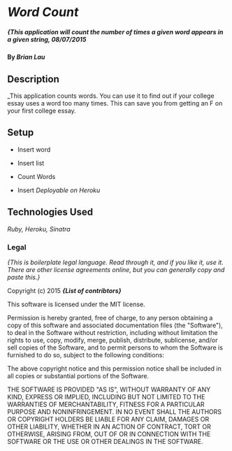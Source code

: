 # _Word Count_

##### _{This application will count the number of times a given word appears in a given string, 08/07/2015_

#### By _**Brian Lau**_

## Description

_This application counts words. You can use it to find out if your college essay uses a word too many times. This can save you from getting an F on your first college essay.

## Setup
* Insert word
* Insert list
* Count Words

* Insert
_Deployable on Heroku_

## Technologies Used

_Ruby, Heroku, Sinatra_

### Legal

*{This is boilerplate legal language. Read through it, and if you like it, use it. There are other license agreements online, but you can generally copy and paste this.}*

Copyright (c) 2015 **_{List of contribtors}_**

This software is licensed under the MIT license.

Permission is hereby granted, free of charge, to any person obtaining a copy
of this software and associated documentation files (the "Software"), to deal
in the Software without restriction, including without limitation the rights
to use, copy, modify, merge, publish, distribute, sublicense, and/or sell
copies of the Software, and to permit persons to whom the Software is
furnished to do so, subject to the following conditions:

The above copyright notice and this permission notice shall be included in
all copies or substantial portions of the Software.

THE SOFTWARE IS PROVIDED "AS IS", WITHOUT WARRANTY OF ANY KIND, EXPRESS OR
IMPLIED, INCLUDING BUT NOT LIMITED TO THE WARRANTIES OF MERCHANTABILITY,
FITNESS FOR A PARTICULAR PURPOSE AND NONINFRINGEMENT. IN NO EVENT SHALL THE
AUTHORS OR COPYRIGHT HOLDERS BE LIABLE FOR ANY CLAIM, DAMAGES OR OTHER
LIABILITY, WHETHER IN AN ACTION OF CONTRACT, TORT OR OTHERWISE, ARISING FROM,
OUT OF OR IN CONNECTION WITH THE SOFTWARE OR THE USE OR OTHER DEALINGS IN
THE SOFTWARE.
